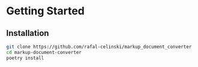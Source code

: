 # Getting Started

## Installation

```bash
git clone https://github.com/rafal-celinski/markup_document_converter
cd markup-document-converter
poetry install
```
